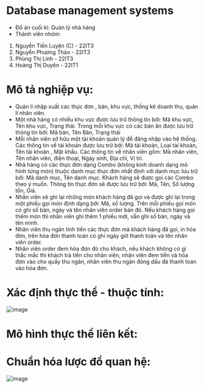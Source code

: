 # Database management systems 
- Đồ án cuối kì: Quản lý nhà hàng
- Thành viên nhóm:
1. Nguyễn Tiến Luyện (C) - 22IT3
2. Nguyễn Phương Thảo    - 22IT3
3. Phùng Thị Linh        - 22IT3
4. Hoàng Thị Duyên       - 22IT1
# Mô tả nghiệp vụ:
- Quản lí nhập xuất các thực đơn , bàn, khu vực, thống kê doanh thu, quản lí nhân viên.
- Một nhà hàng có nhiều khu vực được lưu trữ thông tin bởi: Mã khu vực, Tên khu vực, Trạng thái. Trong mỗi khu vực có các bàn ăn được lưu trữ thông tin bởi: Mã bàn, Tên Bàn, Trạng thái
- Mỗi nhân viên sở hữu một tài khoản quản lý để đăng nhập vào hệ thống. Các thông tin về tài khoản được lưu trữ bởi: Mã tài khoản, Loại tài khoản, Tên tài khoản , Mật khẩu. Các thông tin về nhân viên gồm: Mã nhân viên, Tên nhân viên, điện thoại, Ngày sinh, Địa chỉ, Vị trí.
- Nhà hàng có các thực đơn dạng Combo (không kinh doanh dạng mô hình từng món) thuộc danh mục thực đơn nhất định với danh mục lưu trữ bởi: Mã danh mục, Tên danh mục. Khách hàng sẽ được gọi các Combo theo ý muốn. Thông tin thực đơn sẽ được lưu trữ bởi: Mã, Tên, Số lượng tồn, Giá. 
- Nhân viên sẽ ghi lại những món khách hàng đã gọi và được ghi lại trong một phiếu gọi món định dạng bởi: Mã, số lượng. Trên mỗi phiếu gọi món có ghi số bàn, ngày và tên nhân viên order bàn đó. Nếu khách hàng gọi thêm món thì nhân viên ghi thêm 1 phiếu mới, vẫn ghi số bàn, ngày và tên mình.
- Nhân viên thu ngân tính tiền các thực đơn mà khách hàng đã gọi, in hóa đơn, trên hóa đơn thanh toán có ghi ngày giờ thanh toán và tên nhân viên order. 
- Nhân viên order đem hóa đơn đó cho khách, nếu khách không có gì thắc mắc thì khách trả tiền cho nhân viên, nhân viên đem tiền và hóa đơn vào cho quầy thu ngân, nhân viên thu ngân đóng dấu đã thanh toán vào hóa đơn.
# Xác định thực thể - thuộc tính:
![image](https://github.com/user-attachments/assets/c42b9a7f-00cf-4e22-bcbd-b574f3eaef81)
# Mô hình thực thể liên kết:
# Chuẩn hóa lược đồ quan hệ:
![image](https://github.com/user-attachments/assets/70ee7d1c-bc6a-4b20-b20e-016867a0aedd)

